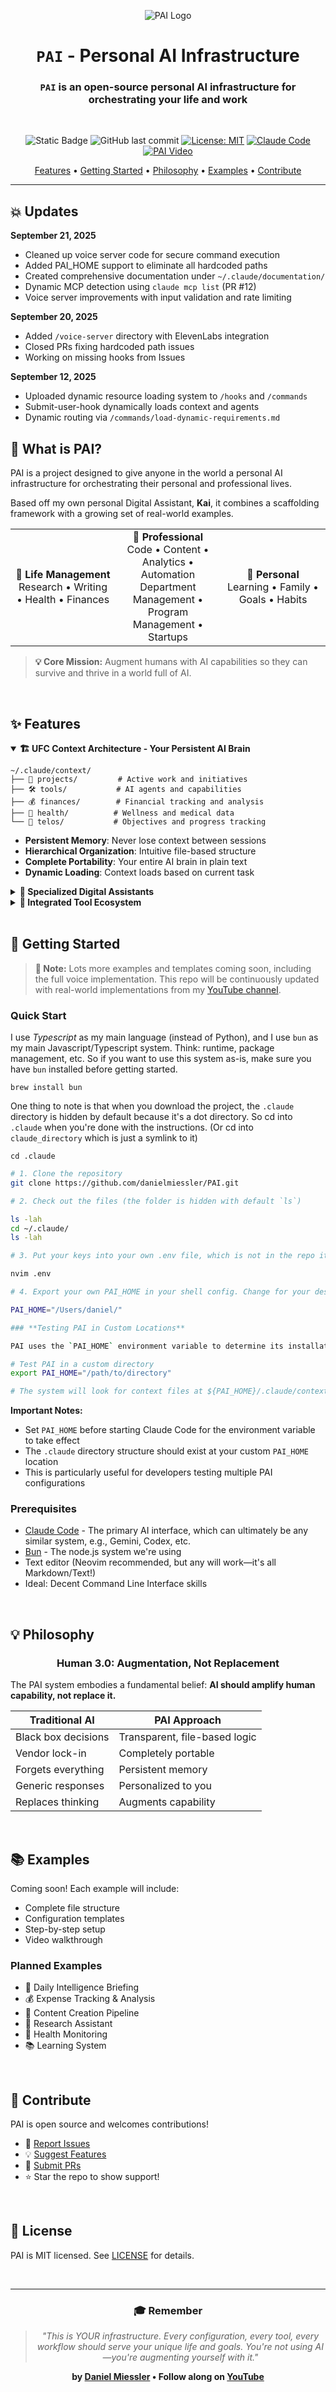 <div align="center">

![PAI Logo](./pai-logo.png)

# `PAI` - Personal AI Infrastructure

### <code>PAI</code> is an open-source personal AI infrastructure for orchestrating your life and work

<br />

![Static Badge](https://img.shields.io/badge/mission-upgrade_humans_using_AI-purple)
![GitHub last commit](https://img.shields.io/github/last-commit/danielmiessler/PAI)
[![License: MIT](https://img.shields.io/badge/License-MIT-green.svg)](https://opensource.org/licenses/MIT)
[![Claude Code](https://img.shields.io/badge/Powered%20by-Claude%20Code-blue)](https://claude.ai/code)
[![PAI Video](https://img.shields.io/badge/🎥_Watch-PAI_Video-6B46C1)](https://youtu.be/iKwRWwabkEc)

<p align="center">
  <a href="#-features">Features</a> •
  <a href="#-getting-started">Getting Started</a> •
  <a href="#-philosophy">Philosophy</a> •
  <a href="#-examples">Examples</a> •
  <a href="#-contribute">Contribute</a>
</p>

---

</div>

## 💥 Updates

**September 21, 2025**
- Cleaned up voice server code for secure command execution
- Added PAI_HOME support to eliminate all hardcoded paths
- Created comprehensive documentation under `~/.claude/documentation/`
- Dynamic MCP detection using `claude mcp list` (PR #12)
- Voice server improvements with input validation and rate limiting

**September 20, 2025**
- Added `/voice-server` directory with ElevenLabs integration
- Closed PRs fixing hardcoded path issues
- Working on missing hooks from Issues

**September 12, 2025**  
- Uploaded dynamic resource loading system to `/hooks` and `/commands`
- Submit-user-hook dynamically loads context and agents
- Dynamic routing via `/commands/load-dynamic-requirements.md`

## 🎯 **What is PAI?**

PAI is a project designed to give anyone in the world a personal AI infrastructure for orchestrating their personal and professional lives.

Based off my own personal Digital Assistant, **Kai**, it combines a scaffolding framework with a growing set of real-world examples.

<table>
<tr>
<td width="33%" align="center"><b>🧠 Life Management</b><br/>Research • Writing • Health • Finances</td>
<td width="33%" align="center"><b>💼 Professional</b><br/>Code • Content • Analytics • Automation<br/>Department Management • Program Management • Startups</td>
<td width="33%" align="center"><b>🎯 Personal</b><br/>Learning • Family • Goals • Habits</td>
</tr>
</table>

> **💡 Core Mission:** Augment humans with AI capabilities so they can survive and thrive in a world full of AI.

<br/>

## ✨ **Features**

<details open>
<summary><b>🏗️ UFC Context Architecture - Your Persistent AI Brain</b></summary>

```
~/.claude/context/
├── 🧠 projects/         # Active work and initiatives
├── 🛠️ tools/           # AI agents and capabilities  
├── 💰 finances/        # Financial tracking and analysis
├── 🏥 health/          # Wellness and medical data
└── 🎯 telos/           # Objectives and progress tracking
```

- **Persistent Memory**: Never lose context between sessions
- **Hierarchical Organization**: Intuitive file-based structure
- **Complete Portability**: Your entire AI brain in plain text
- **Dynamic Loading**: Context loads based on current task

</details>

<details>
<summary><b>🤖 Specialized Digital Assistants</b></summary>

| Assistant | Purpose | Voice ID | Specialization |
|-----------|---------|----------|----------------|
| **Researcher** | Deep information synthesis | `AXdMgz6...` | Web research, analysis |
| **Engineer** | Production code development | `kmSVBPu7...` | Full-stack, testing |
| **Designer** | UX/UI and visual design | `ZF6FPAb...` | Interfaces, experiences |
| **Pentester** | Security assessment | `hmMWXCj9...` | Vulnerability testing |
| **Architect** | System design | `muZKMsID...` | Technical specifications |

</details>

<details>
<summary><b>🔧 Integrated Tool Ecosystem</b></summary>

- **MCP Servers**: Playwright, Stripe, Apify, and more
- **Voice System**: Natural conversation with TTS/STT
- **Browser Automation**: Visual testing and web interaction
- **API Integrations**: Connect any service to your PAI

</details>

<br/>

## 🚀 **Getting Started**

> **📢 Note:** Lots more examples and templates coming soon, including the full voice implementation. This repo will be continuously updated with real-world implementations from my [YouTube channel](https://www.youtube.com/@unsupervised-learning).

### **Quick Start**

I use *Typescript* as my main language (instead of Python), and I use `bun` as my main Javascript/Typescript system. Think: runtime, package management, etc. So if you want to use this system as-is, make sure you have `bun` installed before getting started.

`brew install bun`

One thing to note is that when you download the project, the `.claude` directory is hidden by default because it's a dot directory. So cd into `.claude` when you're done with the instructions. (Or cd into `claude_directory` which is just a symlink to it)

`cd .claude`

```bash
# 1. Clone the repository
git clone https://github.com/danielmiessler/PAI.git

# 2. Check out the files (the folder is hidden with default `ls`)

ls -lah
cd ~/.claude/
ls -lah

# 3. Put your keys into your own .env file, which is not in the repo itself. Use the example as a template if needed

nvim .env

# 4. Export your own PAI_HOME in your shell config. Change for your desired home

PAI_HOME="/Users/daniel/"

### **Testing PAI in Custom Locations**

PAI uses the `PAI_HOME` environment variable to determine its installation path. By default, it uses `~/.claude/`, but you can test PAI in any directory:

# Test PAI in a custom directory
export PAI_HOME="/path/to/directory"

# The system will look for context files at ${PAI_HOME}/.claude/context/
```

**Important Notes:**
- Set `PAI_HOME` before starting Claude Code for the environment variable to take effect
- The `.claude` directory structure should exist at your custom `PAI_HOME` location
- This is particularly useful for developers testing multiple PAI configurations

### **Prerequisites**

- [Claude Code](https://claude.ai/code) - The primary AI interface, which can ultimately be any similar system, e.g., Gemini, Codex, etc.
- [Bun](https://bun.com/) - The node.js system we're using
- Text editor (Neovim recommended, but any will work—it's all Markdown/Text!)
- Ideal: Decent Command Line Interface skills

<br/>

## 💡 **Philosophy**

<div align="center">

### **Human 3.0: Augmentation, Not Replacement**

</div>

The PAI system embodies a fundamental belief: **AI should amplify human capability, not replace it.**

| Traditional AI | PAI Approach |
|----------------|--------------|
| Black box decisions | Transparent, file-based logic |
| Vendor lock-in | Completely portable |
| Forgets everything | Persistent memory |
| Generic responses | Personalized to you |
| Replaces thinking | Augments capability |

<br/>

## 📚 **Examples**

Coming soon! Each example will include:
- Complete file structure
- Configuration templates  
- Step-by-step setup
- Video walkthrough

### **Planned Examples**
- 📰 Daily Intelligence Briefing
- 💰 Expense Tracking & Analysis
- 📝 Content Creation Pipeline
- 🔬 Research Assistant
- 🏥 Health Monitoring
- 📚 Learning System

<br/>

## 🤝 **Contribute**

PAI is open source and welcomes contributions!

- 🐛 [Report Issues](https://github.com/danielmiessler/PAI/issues)
- 💡 [Suggest Features](https://github.com/danielmiessler/PAI/discussions)
- 🔧 [Submit PRs](https://github.com/danielmiessler/PAI/pulls)
- ⭐ Star the repo to show support!

<br/>

## 📄 **License**

PAI is MIT licensed. See [LICENSE](./LICENSE) for details.

<br/>

---

<div align="center">

### 🎓 **Remember**

> *"This is YOUR infrastructure. Every configuration, every tool, every workflow should serve your unique life and goals. You're not using AI—you're augmenting yourself with it."*

**by [Daniel Miessler](https://danielmiessler.com) • Follow along on [YouTube](https://www.youtube.com/@unsupervised-learning)**

</div>
